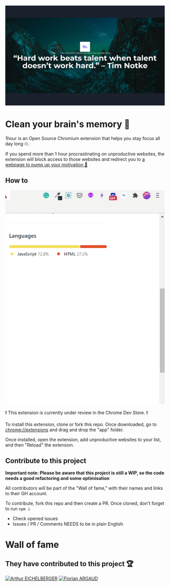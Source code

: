 ![1hour Chrome extension](./1hourbanner.png)

# Clean your brain's memory 🧠

1hour is an Open Source Chromium extension that helps you stay focus all day long ⏲.

If you spend more than 1 hour procrastinating on unproductive websites, the extension will block access to those websites and redirect you to [a webpage to pump up your motivation 💪](https://one-hour-long.glitch.me/)

## How to

![How To 1 hour extension](/howto.gif)

❗ This extension is currently under review in the Chrome Dev Store. ❗

To install this extension, clone or fork this repo. Once downloaded, go to [chrome://extensions](chrome://extensions) and drag and drop the "app" folder.

Once installed, open the extension, add unproductive websites to your list, and then "Reload" the extension.

## Contribute to this project

**Important note: Please be aware that this project is still a WIP, so the code needs a good refactoring and some optimisation**

All contributors will be part of the "Wall of fame," with their names and links to their GH account.

To contribute, fork this repo and then create a PR.
Once cloned, don't forget to run `npm i`

- Check opened issues
- Issues / PR / Comments NEEDS to be in plain English

# Wall of fame

## They have contributed to this project 🏆

<a href="https://github.com/arthureichelberger"><img src="https://avatars2.githubusercontent.com/u/35616365?s=460&u=0edebf2c5920474ab0dff4953fd41d2b9b0bfd6b&v=4" alt="Arthur EICHELBERGER" width="100"/></a>
<a href="https://github.com/Icesofty"><img src="https://avatars1.githubusercontent.com/u/52180080?s=460&u=5ff4db3ace5050d8bd38cb01338df3e17cfe830e&v=4" alt="Florian ARGAUD" width="100"/></a>
